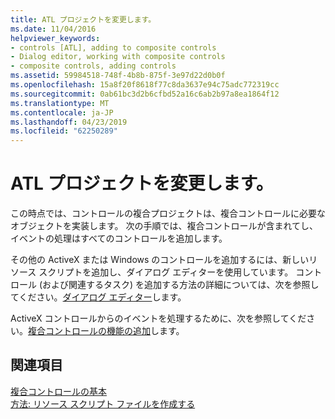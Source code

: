 ```yaml
---
title: ATL プロジェクトを変更します。
ms.date: 11/04/2016
helpviewer_keywords:
- controls [ATL], adding to composite controls
- Dialog editor, working with composite controls
- composite controls, adding controls
ms.assetid: 59984518-748f-4b8b-875f-3e97d22d0b0f
ms.openlocfilehash: 15a8f20f8618f77c8da3637e94c75adc772319cc
ms.sourcegitcommit: 0ab61bc3d2b6cfbd52a16c6ab2b97a8ea1864f12
ms.translationtype: MT
ms.contentlocale: ja-JP
ms.lasthandoff: 04/23/2019
ms.locfileid: "62250289"
---
```

# <a name="modifying-the-atl-project"></a>ATL プロジェクトを変更します。

この時点では、コントロールの複合プロジェクトは、複合コントロールに必要なオブジェクトを実装します。 次の手順では、複合コントロールが含まれてし、イベントの処理はすべてのコントロールを追加します。

その他の ActiveX または Windows のコントロールを追加するには、新しいリソース スクリプトを追加し、ダイアログ エディターを使用しています。 コントロール (および関連するタスク) を追加する方法の詳細については、次を参照してください。[ダイアログ エディター](../windows/dialog-editor.md)します。

ActiveX コントロールからのイベントを処理するために、次を参照してください。[複合コントロールの機能の追加](../atl/adding-functionality-to-the-composite-control.md)します。

## <a name="see-also"></a>関連項目

[複合コントロールの基本](../atl/atl-composite-control-fundamentals.md)<br/>
[方法: リソース スクリプト ファイルを作成する](../windows/how-to-create-a-resource-script-file.md)
